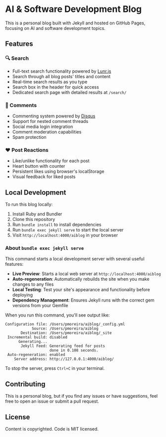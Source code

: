 # AI & Software Development Blog

This is a personal blog built with Jekyll and hosted on GitHub Pages, focusing on AI and software development topics.

## Features

### 🔍 Search
- Full-text search functionality powered by [Lunr.js](https://lunrjs.com/)
- Search through all blog posts' titles and content
- Real-time search results as you type
- Search box in the header for quick access
- Dedicated search page with detailed results at `/search/`

### 💬 Comments
- Commenting system powered by [Disqus](https://disqus.com/)
- Support for nested comment threads
- Social media login integration
- Comment moderation capabilities
- Spam protection

### ❤️ Post Reactions
- Like/unlike functionality for each post
- Heart button with counter
- Persistent likes using browser's localStorage
- Visual feedback for liked posts

## Local Development

To run this blog locally:

1. Install Ruby and Bundler
2. Clone this repository
3. Run `bundle install` to install dependencies
4. Run `bundle exec jekyll serve` to start the local server
5. Visit `http://localhost:4000/aiblog` in your browser

### About `bundle exec jekyll serve`

This command starts a local development server with several useful features:

- **Live Preview**: Starts a local web server at `http://localhost:4000/aiblog`
- **Auto-regeneration**: Automatically rebuilds the site when you make changes to any files
- **Local Testing**: Test your site's appearance and functionality before deploying
- **Dependency Management**: Ensures Jekyll runs with the correct gem versions from your Gemfile

When you run this command, you'll see output like:
```
Configuration file: /Users/pmoreira/aiblog/_config.yml
            Source: /Users/pmoreira/aiblog
       Destination: /Users/pmoreira/aiblog/_site
 Incremental build: disabled
      Generating... 
       Jekyll Feed: Generating feed for posts
                    done in 0.108 seconds.
 Auto-regeneration: enabled
    Server address: http://127.0.0.1:4000/aiblog/
```

To stop the server, press `Ctrl+C` in your terminal.

## Contributing

This is a personal blog, but if you find any issues or have suggestions, feel free to open an issue or submit a pull request.

## License

Content is copyrighted. Code is MIT licensed.
